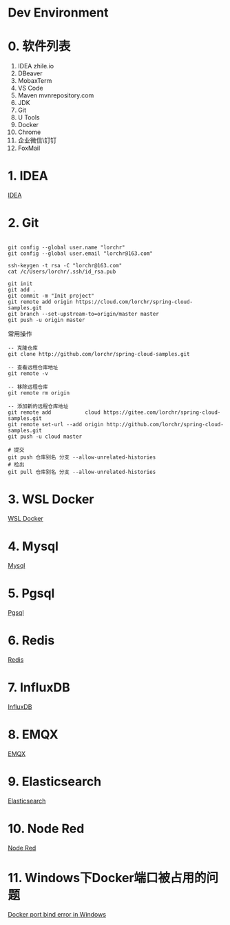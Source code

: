# Dev Environment

# 0. 软件列表
1. IDEA             zhile.io
2. DBeaver
3. MobaxTerm
4. VS Code
5. Maven            mvnrepository.com
6. JDK
7. Git
8. U Tools
9. Docker
10. Chrome
11. 企业微信\钉钉
12. FoxMail

# 1. IDEA
[IDEA](devenv/IDEA.md ':include')

# 2. Git
```shell

git config --global user.name "lorchr"
git config --global user.email "lorchr@163.com"

ssh-keygen -t rsa -C "lorchr@163.com"
cat /c/Users/lorchr/.ssh/id_rsa.pub

git init
git add .
git commit -m "Init project"
git remote add origin https://cloud.com/lorchr/spring-cloud-samples.git
git branch --set-upstream-to=origin/master master
git push -u origin master
```

常用操作
```shell
-- 克隆仓库
git clone http://github.com/lorchr/spring-cloud-samples.git

-- 查看远程仓库地址
git remote -v

-- 移除远程仓库
git remote rm origin

-- 添加新的远程仓库地址
git remote add           cloud https://gitee.com/lorchr/spring-cloud-samples.git
git remote set-url --add origin http://github.com/lorchr/spring-cloud-samples.git
git push -u cloud master

# 提交
git push 仓库别名 分支 --allow-unrelated-histories
# 检出
git pull 仓库别名 分支 --allow-unrelated-histories
```

# 3. WSL Docker
[WSL Docker](devenv/WSL-Docker.md ':include')

# 4. Mysql
[Mysql](devenv/Docker-Mysql.md ':include')

# 5. Pgsql
[Pgsql](devenv/Docker-Pgsql.md ':include')

# 6. Redis
[Redis](devenv/Docker-Redis.md ':include')

# 7. InfluxDB
[InfluxDB](devenv/Docker-InfluxDB.md ':include')

# 8. EMQX
[EMQX](devenv/Docker-EMQX.md ':include')

# 9. Elasticsearch
[Elasticsearch](devenv/Docker-Elasticsearch.md ':include')

# 10. Node Red
[Node Red](devenv/Docker-Node-Red.md ':include')

# 11. Windows下Docker端口被占用的问题
[Docker port bind error in Windows](devenv/Docker-Port-Bind-Error-In-Windows.md ':include')
